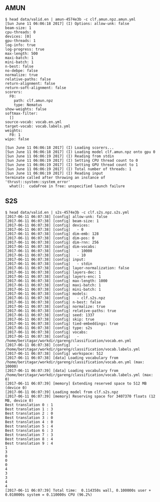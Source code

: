 
## AMUN

    $ head data/valid.en | amun-4574e3b -c clf.amun.npz.amun.yml
    [Sun June 11 06:06:18 2017] (I) Options: allow-unk: false
    beam-size: 1
    cpu-threads: 0
    devices: [0]
    gpu-threads: 1
    log-info: true
    log-progress: true
    max-length: 500
    maxi-batch: 1
    mini-batch: 1
    n-best: false
    no-debpe: false
    normalize: true
    relative-paths: false
    return-alignment: false
    return-soft-alignment: false
    scorers:
      F0:
        path: clf.amun.npz
        type: Nematus
    show-weights: false
    softmax-filter:
      []
    source-vocab: vocab.en.yml
    target-vocab: vocab.labels.yml
    weights:
      F0: 1
    wipo: false

    [Sun June 11 06:06:18 2017] (I) Loading scorers...
    [Sun June 11 06:06:18 2017] (I) Loading model clf.amun.npz onto gpu 0
    [Sun June 11 06:06:19 2017] (I) Reading from stdin
    [Sun June 11 06:06:19 2017] (I) Setting CPU thread count to 0
    [Sun June 11 06:06:19 2017] (I) Setting GPU thread count to 1
    [Sun June 11 06:06:19 2017] (I) Total number of threads: 1
    [Sun June 11 06:06:19 2017] (I) Reading input
    terminate called after throwing an instance of 'thrust::system::system_error'
      what():  cudaFree in free: unspecified launch failure


## S2S

    $ head data/valid.en | s2s-4574e3b -c clf.s2s.npz.s2s.yml
    [2017-06-11 06:07:38] [config] allow-unk: false
    [2017-06-11 06:07:38] [config] beam-size: 1
    [2017-06-11 06:07:38] [config] devices:
    [2017-06-11 06:07:38] [config]   - 0
    [2017-06-11 06:07:38] [config] dim-emb: 128
    [2017-06-11 06:07:38] [config] dim-pos: 0
    [2017-06-11 06:07:38] [config] dim-rnn: 256
    [2017-06-11 06:07:38] [config] dim-vocabs:
    [2017-06-11 06:07:38] [config]   - 10000
    [2017-06-11 06:07:38] [config]   - 10
    [2017-06-11 06:07:38] [config] input:
    [2017-06-11 06:07:38] [config]   - stdin
    [2017-06-11 06:07:38] [config] layer-normalization: false
    [2017-06-11 06:07:38] [config] layers-dec: 1
    [2017-06-11 06:07:38] [config] layers-enc: 1
    [2017-06-11 06:07:38] [config] max-length: 1000
    [2017-06-11 06:07:38] [config] maxi-batch: 1
    [2017-06-11 06:07:38] [config] mini-batch: 1
    [2017-06-11 06:07:38] [config] models:
    [2017-06-11 06:07:38] [config]   - clf.s2s.npz
    [2017-06-11 06:07:38] [config] n-best: false
    [2017-06-11 06:07:38] [config] normalize: true
    [2017-06-11 06:07:38] [config] relative-paths: true
    [2017-06-11 06:07:38] [config] seed: 1337
    [2017-06-11 06:07:38] [config] skip: true
    [2017-06-11 06:07:38] [config] tied-embeddings: true
    [2017-06-11 06:07:38] [config] type: s2s
    [2017-06-11 06:07:38] [config] vocabs:
    [2017-06-11 06:07:38] [config]   - /home/beritagar/workdir/gareng/classification/vocab.en.yml
    [2017-06-11 06:07:38] [config]   - /home/beritagar/workdir/gareng/classification/vocab.labels.yml
    [2017-06-11 06:07:38] [config] workspace: 512
    [2017-06-11 06:07:38] [data] Loading vocabulary from /home/beritagar/workdir/gareng/classification/vocab.en.yml (max: 10000)
    [2017-06-11 06:07:39] [data] Loading vocabulary from /home/beritagar/workdir/gareng/classification/vocab.labels.yml (max: 0)
    [2017-06-11 06:07:39] [memory] Extending reserved space to 512 MB (device 0)
    [2017-06-11 06:07:39] Loading model from clf.s2s.npz
    [2017-06-11 06:07:39] [memory] Reserving space for 3407370 floats (12 MB, device 0)
    Best translation 0 : 1
    Best translation 1 : 3
    Best translation 2 : 0
    Best translation 3 : 0
    Best translation 4 : 0
    Best translation 5 : 4
    Best translation 6 : 3
    Best translation 7 : 3
    Best translation 8 : 4
    Best translation 9 : 4
    1
    3
    0
    0
    0
    4
    3
    3
    4
    4
    [2017-06-11 06:07:39] Total time:  0.114350s wall, 0.100000s user + 0.010000s system = 0.110000s CPU (96.2%)

